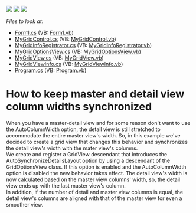 <!-- default badges list -->
![](https://img.shields.io/endpoint?url=https://codecentral.devexpress.com/api/v1/VersionRange/128630112/13.2.5%2B)
[![](https://img.shields.io/badge/Open_in_DevExpress_Support_Center-FF7200?style=flat-square&logo=DevExpress&logoColor=white)](https://supportcenter.devexpress.com/ticket/details/E2454)
[![](https://img.shields.io/badge/📖_How_to_use_DevExpress_Examples-e9f6fc?style=flat-square)](https://docs.devexpress.com/GeneralInformation/403183)
<!-- default badges end -->
<!-- default file list -->
*Files to look at*:

* [Form1.cs](./CS/GridViewDetailColumnWidth/Form1.cs) (VB: [Form1.vb](./VB/GridViewDetailColumnWidth/Form1.vb))
* [MyGridControl.cs](./CS/GridViewDetailColumnWidth/MyGridControl.cs) (VB: [MyGridControl.vb](./VB/GridViewDetailColumnWidth/MyGridControl.vb))
* [MyGridInfoRegistrator.cs](./CS/GridViewDetailColumnWidth/MyGridInfoRegistrator.cs) (VB: [MyGridInfoRegistrator.vb](./VB/GridViewDetailColumnWidth/MyGridInfoRegistrator.vb))
* [MyGridOptionsView.cs](./CS/GridViewDetailColumnWidth/MyGridOptionsView.cs) (VB: [MyGridOptionsView.vb](./VB/GridViewDetailColumnWidth/MyGridOptionsView.vb))
* [MyGridView.cs](./CS/GridViewDetailColumnWidth/MyGridView.cs) (VB: [MyGridView.vb](./VB/GridViewDetailColumnWidth/MyGridView.vb))
* [MyGridViewInfo.cs](./CS/GridViewDetailColumnWidth/MyGridViewInfo.cs) (VB: [MyGridViewInfo.vb](./VB/GridViewDetailColumnWidth/MyGridViewInfo.vb))
* [Program.cs](./CS/GridViewDetailColumnWidth/Program.cs) (VB: [Program.vb](./VB/GridViewDetailColumnWidth/Program.vb))
<!-- default file list end -->
# How to keep master and detail view column widths synchronized


<p>When you have a master-detail view and for some reason don't want to use the AutoColumnWidth option, the detail view is still stretched to accommodate the entire master view's width. So, in this example we've decided to create a grid view that changes this behavior and synchronizes the detail view's width with the mater view's columns.<br />
We create and register a GridView descendant that introduces the AutoSynchronizeDetailsLayout option by using a descendant of the GridOptionsView class. If this option is enabled and the AutoColumnWidth option is disabled the new behavior takes effect. The detail view's width is now calculated based on the master view columns' width, so, the detail view ends up with the last master view's column. <br />
In addition, if the number of detail and master view columns is equal, the detail view's columns are aligned with that of the master view for even a smoother view.</p>

<br/>


